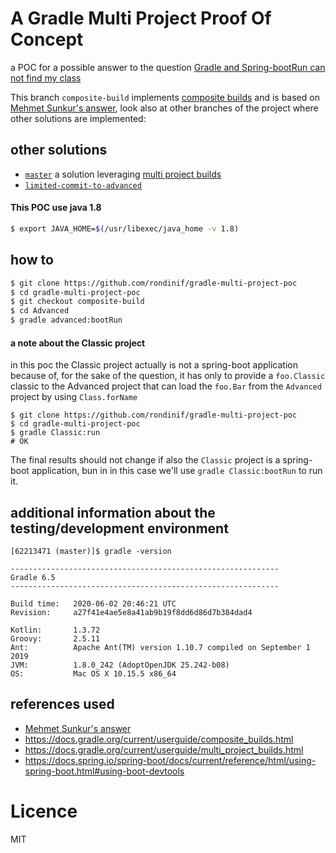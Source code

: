 # A Gradle Multi Project Proof Of Concept
a POC for a possible answer to the question [Gradle and Spring-bootRun can not find my class](https://stackoverflow.com/questions/62213471/gradle-and-spring-bootrun-can-not-find-my-class)

This branch `composite-build` implements [composite builds](https://docs.gradle.org/current/userguide/composite_builds.html)  and is based on [Mehmet Sunkur's answer](https://stackoverflow.com/a/62333926/1657028), look also at other branches of the project where other solutions are implemented:

## other solutions
- [`master`](https://github.com/rondinif/gradle-multi-project-poc/tree/master) a solution leveraging [multi project builds](https://docs.gradle.org/current/userguide/multi_project_builds.html)
- [`limited-commit-to-advanced`](https://github.com/rondinif/gradle-multi-project-poc/tree/limited-commit-to-advanced)

#### This POC use java 1.8 
``` zsh 
$ export JAVA_HOME=$(/usr/libexec/java_home -v 1.8)
```
## how to 
``` zsh
$ git clone https://github.com/rondinif/gradle-multi-project-poc
$ cd gradle-multi-project-poc
$ git checkout composite-build 
$ cd Advanced
$ gradle advanced:bootRun
```

#### a note about the Classic project
in this poc the Classic project actually is not a spring-boot application because of, 
for the sake of the question, it has only to provide a `foo.Classic` classic to the Advanced project that can load the `foo.Bar` from the `Advanced` project by using `Class.forName` 
```
$ git clone https://github.com/rondinif/gradle-multi-project-poc
$ cd gradle-multi-project-poc
$ gradle Classic:run
# OK
```

The final results should not change if also the `Classic` project is a spring-boot application,
bun in in this case we'll use `gradle Classic:bootRun` to run it.


## additional information about the testing/development environment
```
[62213471 (master)]$ gradle -version

------------------------------------------------------------
Gradle 6.5
------------------------------------------------------------

Build time:   2020-06-02 20:46:21 UTC
Revision:     a27f41e4ae5e8a41ab9b19f8dd6d86d7b384dad4

Kotlin:       1.3.72
Groovy:       2.5.11
Ant:          Apache Ant(TM) version 1.10.7 compiled on September 1 2019
JVM:          1.8.0_242 (AdoptOpenJDK 25.242-b08)
OS:           Mac OS X 10.15.5 x86_64
```

## references used
- [Mehmet Sunkur's answer](https://stackoverflow.com/a/62333926/1657028)
- https://docs.gradle.org/current/userguide/composite_builds.html
- https://docs.gradle.org/current/userguide/multi_project_builds.html
- https://docs.spring.io/spring-boot/docs/current/reference/html/using-spring-boot.html#using-boot-devtools

# Licence
MIT